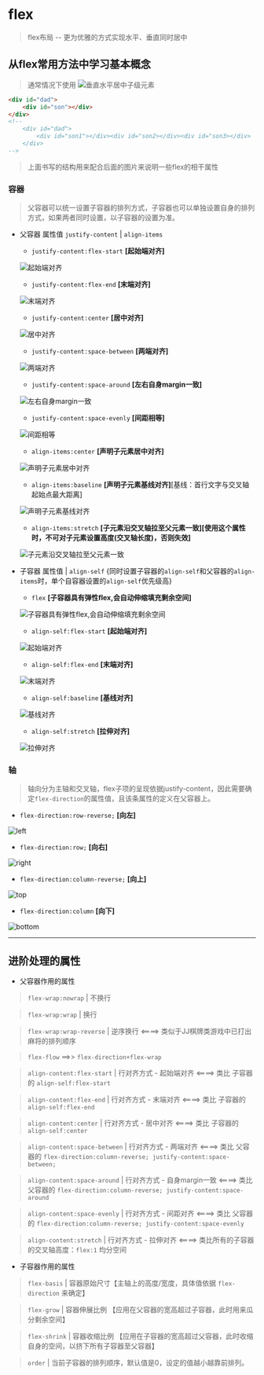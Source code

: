 # flex 
> flex布局 -- 更为优雅的方式实现水平、垂直同时居中

## 从flex常用方法中学习基本概念

> 通常情况下使用 
![垂直水平居中子级元素](./Images/flex-normal.png)

``` html
<div id="dad">
    <div id="son"></div>
</div>
<!--
    <div id="dad">
        <div id="son1"></div><div id="son2></div><div id="son3></div>
    </div>
-->
```

> 上面书写的结构用来配合后面的图片来说明一些flex的相干属性

### 容器

> 父容器可以统一设置子容器的排列方式，子容器也可以单独设置自身的排列方式，如果两者同时设置，以子容器的设置为准。

- 父容器 属性值  `justify-content` | `align-items`

    - `justify-content:flex-start` **[起始端对齐]**
    
    ![起始端对齐](./Images/flex-start.png)
    
    - `justify-content:flex-end` **[末端对齐]**
    
    ![末端对齐](./Images/flex-end.png)
    
    - `justify-content:center` **[居中对齐]**
    
    ![居中对齐](./Images/center.png)
    
    - `justify-content:space-between` **[两端对齐]**
    
    ![两端对齐](./Images/space-between.png)
    
    - `justify-content:space-around` **[左右自身margin一致]**
    
    ![左右自身margin一致](./Images/space-around.png)
    
    - `justify-content:space-evenly` **[间距相等]**
    
    ![间距相等](./Images/space-evenly.png)
    
    - `align-items:center` **[声明子元素居中对齐]**
    
    ![声明子元素居中对齐](./Images/center.png)
    
    - `align-items:baseline` **[声明子元素基线对齐]**[基线：首行文字与交叉轴起始点最大距离]
    
    ![声明子元素基线对齐](./Images/baseline.png)
    
    - `align-items:stretch` **[子元素沿交叉轴拉至父元素一致][使用这个属性时，不可对子元素设置高度(交叉轴长度)，否则失效]**
    
    ![子元素沿交叉轴拉至父元素一致](./Images/stretch.png)
    
- 子容器  属性值  | `align-self` {同时设置子容器的`align-self`和父容器的`align-items`时，单个自容器设置的`align-self`优先级高}

    - `flex` **[子容器具有弹性flex,会自动伸缩填充剩余空间]**
    
    ![子容器具有弹性flex,会自动伸缩填充剩余空间](./Images/flex-value.png)
    
    - `align-self:flex-start` **[起始端对齐]**
    
    ![起始端对齐](./Images/align-self-Flex-start.png)

    - `align-self:flex-end` **[末端对齐]**
    
    ![末端对齐](./Images/align-self-Flex-end.png)
    
    - `align-self:baseline` **[基线对齐]**
    
    ![基线对齐](./Images/align-self-Baseline.png)
    
    - `align-self:stretch` **[拉伸对齐]**

    ![拉伸对齐](./Images/align-self-Strecth.png)

### 轴

> 轴向分为主轴和交叉轴，flex子项的呈现依据justify-content，因此需要确定`flex-direction`的属性值，且该条属性的定义在父容器上。

- `flex-direction:row-reverse;` **[向左]**

![left](./Images/row-reverse.png)

- `flex-direction:row;` **[向右]**

![right](./Images/row.png)

- `flex-direction:column-reverse;` **[向上]**

![top](./Images/column-reverse.png)

- `flex-direction:column` **[向下]**

![bottom](./Images/column.png)

********** ********** **********

##  进阶处理的属性

- 父容器作用的属性 

> `flex-wrap:nowrap` | 不换行

> `flex-wrap:wrap` | 换行 

> `flex-wrap:wrap-reverse` | 逆序换行 <====> 类似于JJ棋牌类游戏中已打出麻将的排列顺序

> `flex-flow` ==>> `flex-direction+flex-wrap`

> `align-content:flex-start` | 行对齐方式 - 起始端对齐  <====>  类比 子容器的 `align-self:flex-start`

> `align-content:flex-end` | 行对齐方式 - 末端对齐  <====>  类比 子容器的 `align-self:flex-end`

> `align-content:center` | 行对齐方式 - 居中对齐  <====>  类比 子容器的 `align-self:center`

> `align-content:space-between` | 行对齐方式 - 两端对齐  <====>  类比 父容器的 `flex-direction:column-reverse; justify-content:space-between;`

> `align-content:space-around` | 行对齐方式 - 自身margin一致  <====>  类比 父容器的 `flex-direction:column-reverse; justify-content:space-around`

> `align-content:space-evenly` | 行对齐方式 - 间距对齐  <====>  类比 父容器的 `flex-direction:column-reverse; justify-content:space-evenly` 

> `align-content:stretch` | 行对齐方式 - 拉伸对齐  <====>  类比所有的子容器的交叉轴高度：`flex:1` 均分空间

- 子容器作用的属性

> `flex-basis` | 容器原始尺寸【主轴上的高度/宽度，具体值依据 `flex-direction` 来确定】 

> `flex-grow` | 容器伸展比例 【应用在父容器的宽高超过子容器，此时用来瓜分剩余空间】

> `flex-shrink` | 容器收缩比例 【应用在子容器的宽高超过父容器，此时收缩自身的空间，以挤下所有子容器至父容器】

> `order` | 当前子容器的排列顺序，默认值是0，设定的值越小越靠前排列。
